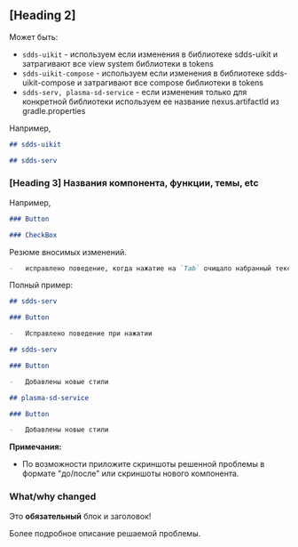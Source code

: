 ## [Heading 2]

Может быть:

-   `sdds-uikit` - используем если изменения в библиотеке sdds-uikit и затрагивают все view system библиотеки в tokens
-   `sdds-uikit-compose` - используем если изменения в библиотеке sdds-uikit-compose и затрагивают все compose библиотеки в tokens
-   `sdds-serv, plasma-sd-service` - если изменения только для конкретной библиотеки используем ее название nexus.artifactId из gradle.properties

Например,

```md
## sdds-uikit
```

```md
## sdds-serv
```

### [Heading 3] Названия компонента, функции, темы, etc

Например,

```md
### Button
```

```md
### CheckBox
```

Резюме вносимых изменений.

```md
-   исправлено поведение, когда нажатие на `Tab` очищало набранный текст в `single` mode;
```

Полный пример:

```md
## sdds-serv

### Button

-   Исправлено поведение при нажатии
```

```md
## sdds-serv

### Button

-   Добавлены новые стили

## plasma-sd-service

### Button

-   Добавлены новые стили
```

**Примечания:**

-   По возможности приложите скриншоты решенной проблемы в формате "до/после" или скриншоты нового компонента.

### What/why changed

Это **обязательный** блок и заголовок!

Более подробное описание решаемой проблемы.